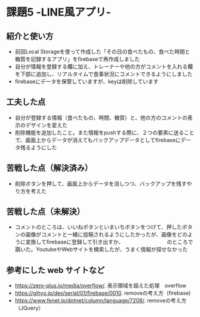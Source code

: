 # 課題5 -LINE風アプリ-

## 紹介と使い方
  - 前回Local Storageを使って作成した「その日の食べたもの、食べた時間と糖質を記録するアプリ」をfirebaseで再作成しました
  - 自分が情報を登録する欄に加え、トレーナーや他の方がコメントを入れる欄を下部に追加し、リアルタイムで食事状況にコメントできるようにしました
  - firebaseにデータを保管していますが、keyは削除しています

## 工夫した点
  - 自分が登録する情報（食べたもの、時間、糖質）と、他の方のコメントの表示のデザインを変えた
  - 削除機能を追加したこと。また情報をpushする際に、２つの要素に送ることで、画面上からデータが消えてもバックアップデータとしてfirebaseにデータ残るようにした

## 苦戦した点（解決済み）
  - 削除ボタンを押して、画面上からデータを消しつつ、バックアップを残すやり方を考えた

## 苦戦した点（未解決）
  - コメントのところは、いいねボタンといまいちボタンをつけて、押したボタンの画像がコメントと一緒に投稿されるようにしたかったが、画像をどのように変換してfirebaseに登録して引き出すか、
　　　　　　　　のところで躓いた。YoutubeやWebサイトを検索したが、うまく情報が探せなかった

## 参考にした web サイトなど
  - https://zero-plus.io/media/overflow/.  表示領域を超えた処理　overflow
  - https://gihyo.jp/dev/serial/01/firebase/0010.  removeの考え方（firebase)
  - https://www.fenet.jp/dotnet/column/language/7208/. removeの考え方（JQuery）
